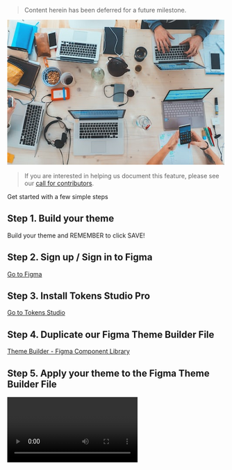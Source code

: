 > Content herein has been deferred for a future milestone.

![wip](../../_images/work-in-progress.jpeg)

>If you are interested in helping us document this feature, please see our [call for contributors](../contribute/index.md).

Get started with a few simple steps

## Step 1. Build your theme

Build your theme and REMEMBER to click SAVE!


## Step 2. Sign up / Sign in to Figma

[Go to Figma](http://www.figma.com)

## Step 3. Install Tokens Studio Pro

[Go to Tokens Studio](https://tokens.studio/)

## Step 4. Duplicate our Figma Theme Builder File

[Theme Builder - Figma Component Library](https://www.figma.com/community/file/1228341192167108876)


## Step 5. Apply your theme to the Figma Theme Builder File


<video style="width:90% centered" controls controls>
   <source src="./_videos/apply-theme.mp4" type="video/mp4">
</video>
